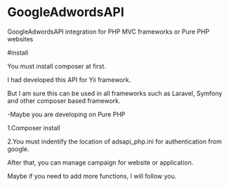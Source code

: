# GoogleAdwordsAPI
GoogleAdwordsAPI integration for PHP MVC frameworks or Pure PHP websites

#install

You must install composer at first.

I had developed this API for Yii framework.

But I am sure this can be used in all frameworks such as Laravel, Symfony and other composer based framework.

-Maybe you are developing on Pure PHP

1.Composer install 

2.You must indentify the location of adsapi_php.ini for authentication from google.

After that, you can manage campaign for website or application.

Maybe if you need to add more functions, I will follow you.
